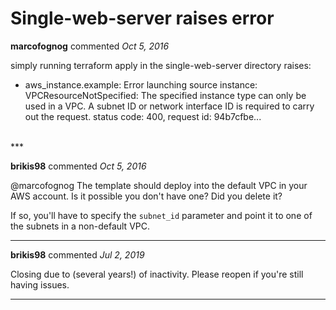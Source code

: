 # Single-web-server raises error

**marcofognog** commented *Oct 5, 2016*

simply running terraform apply in the single-web-server directory raises:
- aws_instance.example: Error launching source instance: VPCResourceNotSpecified: The specified instance type can only be used in a VPC. A subnet ID or network interface ID is required to carry out the request.
  status code: 400, request id: 94b7cfbe...

<br />
***


**brikis98** commented *Oct 5, 2016*

@marcofognog The template should deploy into the default VPC in your AWS account. Is it possible you don't have one? Did you delete it? 

If so, you'll have to specify the `subnet_id` parameter and point it to one of the subnets in a non-default VPC.

***

**brikis98** commented *Jul 2, 2019*

Closing due to (several years!) of inactivity. Please reopen if you're still having issues.
***

